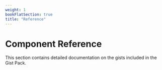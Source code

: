 ```yaml
---
weight: 1
bookFlatSection: true
title: "Reference"
---
```


# Component Reference

This section contains detailed documentation on the gists included in the Gist Pack.
